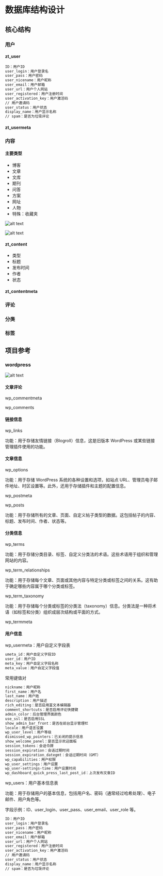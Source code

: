 # 数据库结构设计

## 核心结构

### 用户

#### zt_user

```sh
ID：用户ID
user_login：用户登录名
user_pass：用户密码
user_nicename：用户昵称
user_email：用户邮箱
user_url：用户个人网站
user_registered：用户注册时间
user_activation_key：用户激活码
// 用户邀请码
user_status：用户状态
display_name：用户显示名称
// spam：是否为垃圾评论
```

#### zt_usermeta

####

### 内容

#### 主要类型

- 博客
- 文章
- 文库
- 期刊
- 问答
- 方案
- 网址
- 人物
- 特殊：收藏夹

![alt text](img/image.png)

![alt text](img/image-1.png)

#### zt_content

- 类型
- 标题
- 发布时间
- 作者
- 状态

#### zt_contentmeta

### 评论

### 分类

### 标签

## 项目参考

### wordpress

![alt text](./img/wpshujubiao.png)

#### 文章评论

wp_commentmeta

wp_comments

#### 链接信息

wp_links

功能：用于存储友情链接（Blogroll）信息，这是旧版本 WordPress 或某些链接管理插件使用的功能。

#### 文章信息

wp_options

功能：用于存储 WordPress 系统的各种设置和选项，如站点 URL、管理员电子邮件地址、时区设置等。此外，还用于存储插件和主题的配置信息。

wp_postmeta

wp_posts

功能：用于存储所有的文章、页面、自定义帖子类型的数据。这包括帖子的内容、标题、发布时间、作者、状态等。

#### 分类信息

wp_terms

功能：用于存储分类目录、标签、自定义分类法的术语。这些术语用于组织和管理网站的内容。

wp_term_relationships

功能：用于存储每个文章、页面或其他内容与特定分类或标签之间的关系。这有助于确定哪些内容属于哪个分类或标签。

wp_term_taxonomy

功能：用于存储每个分类或标签的分类法（taxonomy）信息。分类法是一种将术语（如标签和分类）组织成层次结构或平面的方式。

wp_termmeta

#### 用户信息

wp_usermeta：用户自定义字段表

```sh
umeta_id：用户自定义字段ID
user_id：用户ID
meta_key：用户自定义字段名称
meta_value：用户自定义字段值
```

常用键值对

```sh
nickname：用户昵称
first_name：用户名
last_name：用户姓
description：用户描述
rich_editing：是否启用富文本编辑器
comment_shortcuts：是否启用评论快捷键
admin_color：后台管理界面颜色
use_ssl：是否启用SSL
show_admin_bar_front：是否在前台显示管理栏
locale：用户语言设置
wp_user_level：用户等级
dismissed_wp_pointers：已关闭的提示信息
show_welcome_panel：是否显示欢迎面板
session_tokens：会话令牌
session_expiration：会话过期时间
session_expiration_dategmt：会话过期时间（GMT）
wp_capabilities：用户权限
wp_user_settings：用户设置
wp_user-settings-time：用户设置时间
wp_dashboard_quick_press_last_post_id：上次发布文章ID
```

wp_users：用户基本信息表

功能：用于存储用户的基本信息，包括用户名、密码（通常经过哈希处理）、电子邮件、用户角色等。

字段示例：ID、user_login、user_pass、user_email、user_role 等。

```sh
ID：用户ID
user_login：用户登录名
user_pass：用户密码
user_nicename：用户昵称
user_email：用户邮箱
user_url：用户个人网站
user_registered：用户注册时间
user_activation_key：用户激活码
// 用户邀请码
user_status：用户状态
display_name：用户显示名称
// spam：是否为垃圾评论
```
